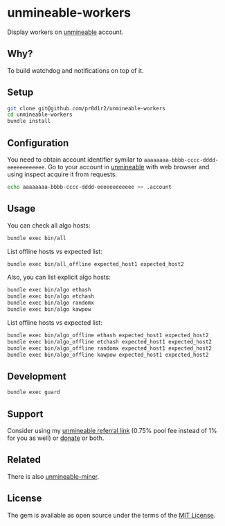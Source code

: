 # unmineable-workers

Display workers on [unmineable](https://www.unmineable.com) account.

## Why?

To build watchdog and notifications on top of it.

## Setup

```bash
git clone git@github.com/pr0d1r2/unmineable-workers
cd unmineable-workers
bundle install
```

## Configuration

You need to obtain account identifier symilar to `aaaaaaaa-bbbb-cccc-dddd-eeeeeeeeeeee`.
Go to your account in [unmineable](https://www.unmineable.com) with web
browser and using inspect acquire it from requests.

```bash
echo aaaaaaaa-bbbb-cccc-dddd-eeeeeeeeeeee >> .account
```

## Usage

You can check all algo hosts:

```bash
bundle exec bin/all
```

List offline hosts vs expected list:

```bash
bundle exec bin/all_offline expected_host1 expected_host2
```

Also, you can list explicit algo hosts:

```bash
bundle exec bin/algo ethash
bundle exec bin/algo etchash
bundle exec bin/algo randomx
bundle exec bin/algo kawpow
```

List offline hosts vs expected list:

```bash
bundle exec bin/algo_offline ethash expected_host1 expected_host2
bundle exec bin/algo_offline etchash expected_host1 expected_host2
bundle exec bin/algo_offline randomx expected_host1 expected_host2
bundle exec bin/algo_offline kawpow expected_host1 expected_host2
```

## Development

```bash
bundle exec guard
```

## Support

Consider using my [unmineable referral link](https://www.unmineable.com/?ref=3792-egij) (0.75% pool fee instead of 1% for you as well) or [donate](https://github.com/pr0d1r2/donate) or both.

## Related

There is also [unmineable-miner](https://github.com/pr0d1r2/unmineable-miner).

## License

The gem is available as open source under the terms of the [MIT License](http://opensource.org/licenses/MIT).
